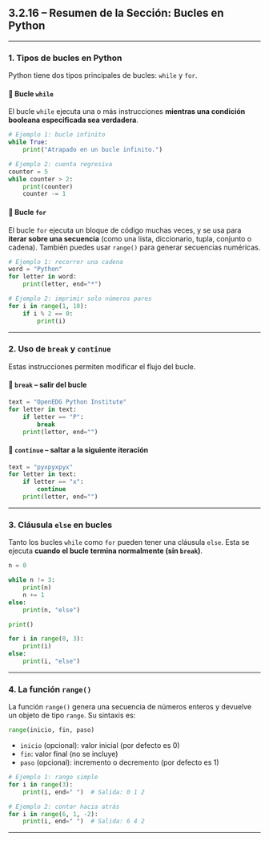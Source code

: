 ## 3.2.16 – Resumen de la Sección: Bucles en Python

---

### 1. Tipos de bucles en Python

Python tiene dos tipos principales de bucles: `while` y `for`.

#### 🔁 Bucle `while`

El bucle `while` ejecuta una o más instrucciones **mientras una condición booleana especificada sea verdadera**.

```python
# Ejemplo 1: bucle infinito
while True:
    print("Atrapado en un bucle infinito.")

# Ejemplo 2: cuenta regresiva
counter = 5
while counter > 2:
    print(counter)
    counter -= 1
```

#### 🔁 Bucle `for`

El bucle `for` ejecuta un bloque de código muchas veces, y se usa para **iterar sobre una secuencia** (como una lista, diccionario, tupla, conjunto o cadena). También puedes usar `range()` para generar secuencias numéricas.

```python
# Ejemplo 1: recorrer una cadena
word = "Python"
for letter in word:
    print(letter, end="*")

# Ejemplo 2: imprimir solo números pares
for i in range(1, 10):
    if i % 2 == 0:
        print(i)
```

---

### 2. Uso de `break` y `continue`

Estas instrucciones permiten modificar el flujo del bucle.

#### 🔹 `break` – salir del bucle

```python
text = "OpenEDG Python Institute"
for letter in text:
    if letter == "P":
        break
    print(letter, end="")
```

#### 🔹 `continue` – saltar a la siguiente iteración

```python
text = "pyxpyxpyx"
for letter in text:
    if letter == "x":
        continue
    print(letter, end="")
```

---

### 3. Cláusula `else` en bucles

Tanto los bucles `while` como `for` pueden tener una cláusula `else`. Esta se ejecuta **cuando el bucle termina normalmente (sin `break`)**.

```python
n = 0

while n != 3:
    print(n)
    n += 1
else:
    print(n, "else")

print()

for i in range(0, 3):
    print(i)
else:
    print(i, "else")
```

---

### 4. La función `range()`

La función `range()` genera una secuencia de números enteros y devuelve un objeto de tipo `range`. Su sintaxis es:

```python
range(inicio, fin, paso)
```

- `inicio` (opcional): valor inicial (por defecto es 0)
- `fin`: valor final (no se incluye)
- `paso` (opcional): incremento o decremento (por defecto es 1)

```python
# Ejemplo 1: rango simple
for i in range(3):
    print(i, end=" ")  # Salida: 0 1 2

# Ejemplo 2: contar hacia atrás
for i in range(6, 1, -2):
    print(i, end=" ")  # Salida: 6 4 2
```

---